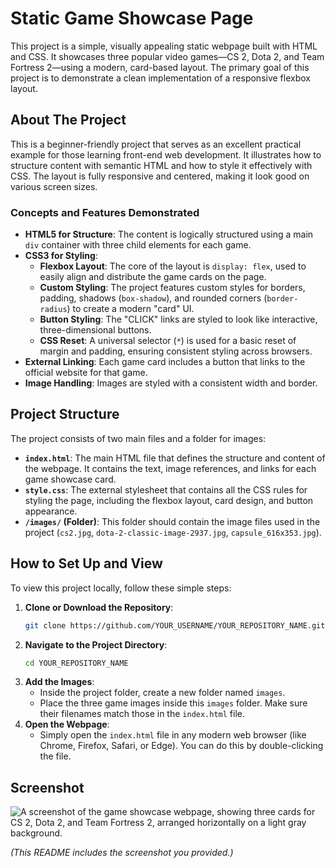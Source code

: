 # Static Game Showcase Page

This project is a simple, visually appealing static webpage built with HTML and CSS. It showcases three popular video games—CS 2, Dota 2, and Team Fortress 2—using a modern, card-based layout. The primary goal of this project is to demonstrate a clean implementation of a responsive flexbox layout.

## About The Project

This is a beginner-friendly project that serves as an excellent practical example for those learning front-end web development. It illustrates how to structure content with semantic HTML and how to style it effectively with CSS. The layout is fully responsive and centered, making it look good on various screen sizes.

### Concepts and Features Demonstrated

*   **HTML5 for Structure**: The content is logically structured using a main `div` container with three child elements for each game.
*   **CSS3 for Styling**:
    *   **Flexbox Layout**: The core of the layout is `display: flex`, used to easily align and distribute the game cards on the page.
    *   **Custom Styling**: The project features custom styles for borders, padding, shadows (`box-shadow`), and rounded corners (`border-radius`) to create a modern "card" UI.
    *   **Button Styling**: The "CLICK" links are styled to look like interactive, three-dimensional buttons.
    *   **CSS Reset**: A universal selector (`*`) is used for a basic reset of margin and padding, ensuring consistent styling across browsers.
*   **External Linking**: Each game card includes a button that links to the official website for that game.
*   **Image Handling**: Images are styled with a consistent width and border.

## Project Structure

The project consists of two main files and a folder for images:

*   **`index.html`**: The main HTML file that defines the structure and content of the webpage. It contains the text, image references, and links for each game showcase card.
*   **`style.css`**: The external stylesheet that contains all the CSS rules for styling the page, including the flexbox layout, card design, and button appearance.
*   **`/images/` (Folder)**: This folder should contain the image files used in the project (`cs2.jpg`, `dota-2-classic-image-2937.jpg`, `capsule_616x353.jpg`).

## How to Set Up and View

To view this project locally, follow these simple steps:

1.  **Clone or Download the Repository**:
    ```sh
    git clone https://github.com/YOUR_USERNAME/YOUR_REPOSITORY_NAME.git
    ```
2.  **Navigate to the Project Directory**:
    ```sh
    cd YOUR_REPOSITORY_NAME
    ```
3.  **Add the Images**:
    *   Inside the project folder, create a new folder named `images`.
    *   Place the three game images inside this `images` folder. Make sure their filenames match those in the `index.html` file.
4.  **Open the Webpage**:
    *   Simply open the `index.html` file in any modern web browser (like Chrome, Firefox, Safari, or Edge). You can do this by double-clicking the file.

## Screenshot

![A screenshot of the game showcase webpage, showing three cards for CS 2, Dota 2, and Team Fortress 2, arranged horizontally on a light gray background.](https://i.imgur.com/n67hY1v.png)

*(This README includes the screenshot you provided.)*
```

